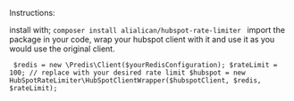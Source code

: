Instructions:

install with;
`composer install alialican/hubspot-rate-limiter
`
import the package in your code, wrap your hubspot client with it and use it as you would use the original client.

`
$redis = new \Predis\Client($yourRedisConfiguration);
$rateLimit = 100; // replace with your desired rate limit
$hubspot = new HubSpotRateLimiter\HubSpotClientWrapper($hubspotClient, $redis, $rateLimit);`